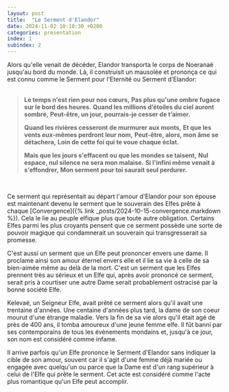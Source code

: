 ```yaml
---
layout: post
title:  "Le Serment d'Elandor"
date: 2024-11-02 10:10:30 +0200
categories: presentation
index: 1
subindex: 2
---
```

Alors qu'elle venait de décéder, Elandor transporta le corps de Noeranaë jusqu'au bord du monde. Là, il construisit un mausolée et prononça ce qui est connu comme le Serment pour l'Eternité ou Serment d'Elandor:
<br />
<br />
> **Le temps n'est rien pour nos cœurs,**
> **Pas plus qu'une ombre fugace sur le bord des heures.**
> **Quand les millions d’étoiles du ciel auront sombré,**
> **Peut-être, un jour, pourrais-je cesser de t’aimer.**
> 
> **Quand les rivières cesseront de murmurer aux monts,**
> **Et que les vents eux-mêmes perdront leur nom,**
> **Peut-être, alors, mon âme se détachera,**
> **Loin de cette foi qui te voue chaque éclat.**
> 
> **Mais que les jours s'effacent ou que les mondes se taisent,**
> **Nul espace, nul silence ne sera mon malaise.**
> **Si l'infini même venait à s'effondrer,**
> **Mon serment pour toi saurait seul perdurer.**
<br />

Ce serment qui représentait au départ l'amour d'Elandor pour son épouse est maintenant devenu le serment que le souverain des Elfes prête à chaque [Convergence]({% link _posts/2024-10-15-convergence.markdown %}). Cela le lie au peuple elfique plus que toute autre obligation. Certains Elfes parmi les plus croyants pensent que ce serment possède une sorte de pouvoir magique qui condamnerait un souverain qui transgresserait sa promesse.

C'est aussi un serment que un Elfe peut prononcer envers une dame. Il proclame ainsi son amour éternel envers elle et il lie sa vie à celle de sa bien-aimée même au delà de la mort. C'est un serment que les Elfes prennent très au sérieux et un Elfe qui, après avoir prononcé ce serment, serait pris à courtiser une autre Dame serait probablement ostracisé par la bonne société Elfe. 

Kelevaë, un Seigneur Elfe, avait prêté ce serment alors qu'il avait une trentaine d'années. Une centaine d'années plus tard, la dame de son coeur mourut d'une étrange maladie. Vers la fin de sa vie alors qu'il était agé de près de 400 ans, il tomba amoureux d'une jeune femme elfe. Il fût banni par ses contemporains de tous les évènements mondains et, jusqu'à ce jour, son nom est considéré comme infame. 

Il arrive parfois qu'un Elfe prononce le Serment d'Elandor sans indiquer la cible de son amour, souvent car il s'agit d'une femme déjà mariée ou engagée avec quelqu'un ou parce que la Dame est d'un rang supérieur à celui de l'Elfe qui prête le serment. Cet acte est considéré comme l'acte plus romantique qu'un Elfe peut accomplir. 

